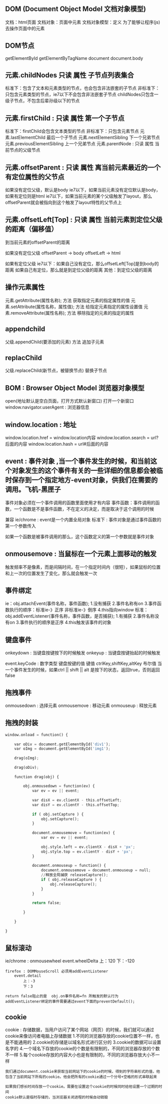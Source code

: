 

## DOM (Document Object Model 文档对象模型)
文档：html页面
文档对象：页面中元素
文档对象模型：定义 为了能够让程序(js)去操作页面中的元素

## DOM节点
getElementById
getElementByTagName
document
document.body

## 元素.childNodes 只读 属性 子节点列表集合
标准下：包含了文本和元素类型的节点，也会包含非法嵌套的子节点
非标准下：只包含元素类型的节点，ie7以下不会包含非法嵌套子节点
childNodes只包含一级子节点，不包含后辈孙级以下的节点

## 元素.firstChild : 只读 属性 第一个子节点
标准下：firstChild会包含文本类型的节点
非标准下：只包含元素节点
元素.lastElementChild 最后一个子节点
元素.nextElementSibling 下一个兄弟节点
元素.previousElementSibling 上一个兄弟节点
元素.parentNode : 只读 属性 当前节点的父级节点

## 元素.offsetParent : 只读 属性 离当前元素最近的一个有定位属性的父节点
如果没有定位父级，默认是body
ie7以下，如果当前元素没有定位默认是body，如果有定位则是html
ie7以下，如果当前元素的某个父级触发了layout，那么offsetParent就会被指向到这个触发了layout特性的父节点上

## 元素.offsetLeft[Top] : 只读 属性 当前元素到定位父级的距离（偏移值）
到当前元素的offsetParent的距离

如果没有定位父级
	offsetParent -> body
	offsetLeft -> html

如果有定位父级
	ie7以下：如果自己没有定位，那么offsetLeft[Top]是到body的距离
			如果自己有定位，那么就是到定位父级的距离
	其他：到定位父级的距离

## 操作元素属性
元素.getAttribute(属性名称); 方法 获取指定元素的指定属性的值
元素.setAttribute(属性名称，属性值); 方法 给指定元素指定的属性设置值
元素.removeAttribute(属性名称); 方法 移除指定的元素的指定的属性

## appendchild
父级.appendChild(要添加的元素) 方法 追加子元素

## replacChild
父级.replaceChild(新节点，被替换节点) 替换子节点

## BOM : Browser Object Model 浏览器对象模型
open(地址默认是空白页面，打开方式默认新窗口) 打开一个新窗口
window.navigator.userAgent : 浏览器信息

## window.location : 地址
window.location.href = window.location内容
window.location.search = url?后面的内容
window.location.hash = url#后面的内容

## event : 事件对象 ,当一个事件发生的时候，和当前这个对象发生的这个事件有关的一些详细的信息都会被临时保存到一个指定地方-event对象，供我们在需要的调用。飞机-黑匣子

事件对象必须在一个事件调用的函数里面使用才有内容
事件函数：事件调用的函数，一个函数是不是事件函数，不在定义的决定，而是取决于这个调用的时候

兼容
ie/chrome : event是一个内置全局对象
标准下 : 事件对象是通过事件函数的第一个参数传入

如果一个函数是被事件调用的那么，这个函数定义的第一个参数就是事件对象

## onmousemove : 当鼠标在一个元素上面移动的触发
触发频率不是像素，而是间隔时间，在一个指定时间内（很短），如果鼠标的位置和上一次的位置发生了变化，那么就会触发一次

## 事件绑定
ie：obj.attachEvent(事件名称，事件函数);
	1.没有捕获
	2.事件名称有on
	3.事件函数执行的顺序：标准ie-》正序   非标准ie-》倒序
	4.this指向window
标准：obj.addEventListener(事件名称，事件函数，是否捕获);
	1.有捕获
	2.事件名称没有on
	3.事件执行的顺序是正序
	4.this触发该事件的对象

## 键盘事件
onkeydown : 当键盘按键按下的时候触发
onkeyup : 当键盘按键抬起的时候触发

event.keyCode : 数字类型 键盘按键的值 键值
	ctrlKey,shiftKey,altKey 布尔值
	当一个事件发生的时候，如果ctrl || shift || alt 是按下的状态，返回true，否则返回false

## 拖拽事件
onmousedown : 选择元素
onmousemove : 移动元素
onmouseup 	: 释放元素

## 拖拽的封装
```python
window.onload = function() {
	
	var oDiv = document.getElementById('div1');
	var oImg = document.getElementById('img1');
	
	drag(oImg);
	
	drag(oDiv);
	
	function drag(obj) {
		
		obj.onmousedown = function(ev) {
			var ev = ev || event;
			
			var disX = ev.clientX - this.offsetLeft;
			var disY = ev.clientY - this.offsetTop;
			
			if ( obj.setCapture ) {
				obj.setCapture();
			}
			
			document.onmousemove = function(ev) {
				var ev = ev || event;
				
				obj.style.left = ev.clientX - disX + 'px';
				obj.style.top = ev.clientY - disY + 'px';
			}
			
			document.onmouseup = function() {
				document.onmousemove = document.onmouseup = null;
				//释放全局捕获 releaseCapture();
				if ( obj.releaseCapture ) {
					obj.releaseCapture();
				}
			}
			
			return false;
			
		}
		
	}
	
}
```

## 鼠标滚动
ie/chrome : onmousewheel
		event.wheelDelta
			上：120
			下：-120
		
	firefox : DOMMouseScroll 必须用addEventListener
		event.detail
			上：-3
			下：3
			
	return false阻止的是  obj.on事件名称=fn 所触发的默认行为
	addEventListener绑定的事件需要通过event下面的preventDefault();

## cookie
cookie : 存储数据，当用户访问了某个网站（网页）的时候，我们就可以通过cookie来像访问者电脑上存储数据
	1.不同的浏览器存放的cookie位置不一样，也是不能通用的
	2.cookie的存储是以域名形式进行区分的
	3.cookie的数据可以设置名字的
	4.一个域名下存放的cookie的个数是有限制的，不同的浏览器存放的个数不一样
	5.每个cookie存放的内容大小也是有限制的，不同的浏览器存放大小不一样
	
	我们通过document.cookie来获取当前网站下的cookie的时候，得到的字符串形式的值，他包含了当前网站下所有的cookie。他会把所有的cookie通过一个分号+空格的形式串联起来
	
	如果我们想长时间存放一个cookie。需要在设置这个cookie的时候同时给他设置一个过期的时间
	cookie默认是临时存储的，当浏览器关闭进程的时候自动销毁

